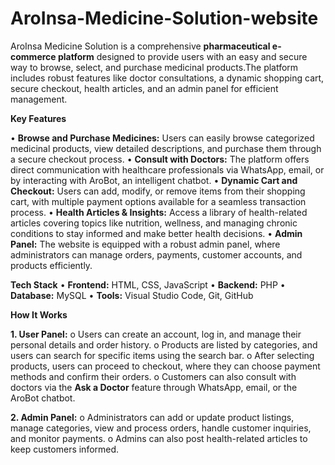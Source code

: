 # AroInsa-Medicine-Solution-website

AroInsa Medicine Solution is a comprehensive **pharmaceutical e-commerce platform** designed to provide users with an easy and secure way to browse, select, and purchase medicinal products.The platform includes robust features like doctor consultations, a dynamic shopping cart, secure checkout, health articles, and an admin panel for efficient management.

**Key Features**

•	**Browse and Purchase Medicines:** Users can easily browse categorized medicinal products, view detailed descriptions, and purchase them through a secure checkout process.
•	**Consult with Doctors:** The platform offers direct communication with healthcare professionals via WhatsApp, email, or by interacting with AroBot, an intelligent chatbot.
•	**Dynamic Cart and Checkout:** Users can add, modify, or remove items from their shopping cart, with multiple payment options available for a seamless transaction process.
•	**Health Articles & Insights:** Access a library of health-related articles covering topics like nutrition, wellness, and managing chronic conditions to stay informed and make better health decisions.
•	**Admin Panel:** The website is equipped with a robust admin panel, where administrators can manage orders, payments, customer accounts, and products efficiently.

**Tech Stack**
•	**Frontend:** HTML, CSS, JavaScript
•	**Backend:** PHP
•	**Database:** MySQL
•	**Tools:** Visual Studio Code, Git, GitHub

**How It Works**

**1.	User Panel:**
o	Users can create an account, log in, and manage their personal details and order history.
o	Products are listed by categories, and users can search for specific items using the search bar.
o	After selecting products, users can proceed to checkout, where they can choose payment methods and confirm their orders.
o	Customers can also consult with doctors via the **Ask a Doctor** feature through WhatsApp, email, or the AroBot chatbot.

**2.	Admin Panel:**
o	Administrators can add or update product listings, manage categories, view and process orders, handle customer inquiries, and monitor payments.
o	Admins can also post health-related articles to keep customers informed.

